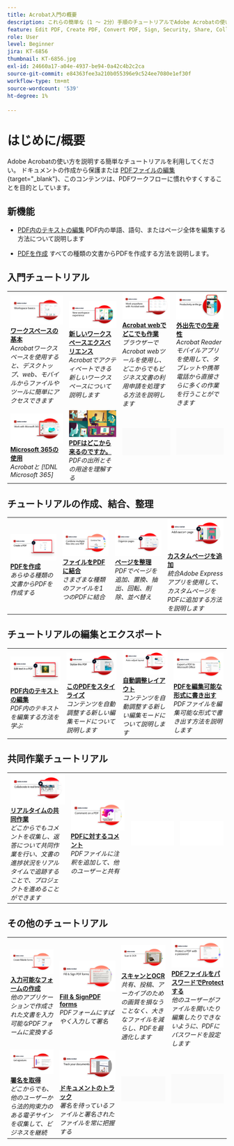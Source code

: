 ```yaml
---
title: Acrobat入門の概要
description: これらの簡単な（1 ～ 2分）手順のチュートリアルでAdobe Acrobatの使い方を学びます
feature: Edit PDF, Create PDF, Convert PDF, Sign, Security, Share, Collaboration, Workspace
role: User
level: Beginner
jira: KT-6856
thumbnail: KT-6856.jpg
exl-id: 24660a17-a04e-4937-be94-0a42c4b2c2ca
source-git-commit: e84363fee3a210b055396e9c524ee7080e1ef30f
workflow-type: tm+mt
source-wordcount: '539'
ht-degree: 1%

---
```


# はじめに/概要

Adobe Acrobatの使い方を説明する簡単なチュートリアルを利用してください。 ドキュメントの作成から保護または [PDFファイルの編集](https://www.adobe.com/jp/acrobat/online/pdf-editor.html){target="_blank"}、このコンテンツは、PDFワークフローに慣れやすくすることを目的としています。

## 新機能

* [PDF内のテキストの編集](edit-pdf.md)
PDF内の単語、語句、またはページ全体を編集する方法について説明します

* [PDFを作成](create-pdf.md)
すべての種類の文書からPDFを作成する方法を説明します。

## 入門チュートリアル

<table style="table-layout:fixed">
<tr>
  <td>
    <a href="get-to-know-the-acrobat-dc-interface.md">
      <img alt="ワークスペースの基本" src="../assets/workspace_acrobat.png" />
    </a>
    <div>
    <a href="get-to-know-the-acrobat-dc-interface.md"><strong>ワークスペースの基本</strong></a>
    </div>
    <em>Acrobatワークスペースを使用すると、デスクトップ、web、モバイルからファイルやツールに簡単にアクセスできます</em>
    <br>
  </td>
  <td>
    <a href="new-workspace.md">
      <img alt="新しいワークスペースエクスペリエンス" src="../assets/NewWorkspace.png" />
    </a>
    <div>
    <a href="new-workspace.md"><strong>新しいワークスペースエクスペリエンス</strong></a>
    </div>
    <em>Acrobatでアクティベートできる新しいワークスペースについて説明します</em>
    <br>
  </td>
  <td>
    <a href="acrobatweb.md">
      <img alt="Acrobat webでどこでも作業" src="../assets/Acrobatweb_1280.png" />
    </a>
    <div>
    <a href="acrobatweb.md"><strong>Acrobat webでどこでも作業</strong></a>
    </div>
    <em>ブラウザーでAcrobat webツールを使用し、どこからでもビジネス文書の利用申請を処理する方法を説明します</em>
    <br>
  </td>
  <td>
    <a href="productivity.md">
      <img alt="外出先での生産性" src="../assets/Productivity_1280.png" />
    </a>
    <div>
     <a href="productivity.md"><strong>外出先での生産性</strong></a>
    </div>
    <em>Acrobat Readerモバイルアプリを使用して、タブレットや携帯電話から直接さらに多くの作業を行うことができます</em>
    <br>
  </td>
</tr>
<tr>
    <td>
      <a href="../integrate/integrate-overview.md#microsoft">
        <img alt="Microsoft 365の使用" src="../assets/WorkMicrosoft365_1280.png" />
      </a>
      <div>
      <a href="../integrate/integrate-overview.md#microsoft"><strong>Microsoft 365の使用</strong></a>
      </div>
      <em>Acrobatと [!DNL Microsoft 365]</em>
      <br>
    </td>
    <td>
      <a href="where-do-pdfs-come-from.md">
        <img alt="PDFはどこから来るのですか。" src="../assets/WherePDFs.jpg" />
      </a>
      <div>
      <a href="where-do-pdfs-come-from.md"><strong>PDFはどこから来るのですか。</strong></a>
      </div>
      <em>PDFの出所とその用途を理解する</em>
      <br>
    </td>
    <td>
    <img alt="スペーサー" src="../assets/Grayspacer.png" />
      <div>
      <br>
    </td>
    <td>
    <img alt="スペーサー" src="../assets/Grayspacer.png" />
      <div>
      <br>
    </td>
  </tr>
  </table>

## チュートリアルの作成、結合、整理

<table style="table-layout:fixed">
  <tr>
    <td>
      <a href="create-pdf.md">
        <img alt="PDFファイルの作成" src="../assets/create.png" />
      </a>
      <div>
      <a href="create-pdf.md"><strong>PDFを作成</strong></a>
      </div>
      <em>あらゆる種類の文書からPDFを作成する</em>
      <br>
    </td>
    <td>
      <a href="combine-to-pdf.md">
        <img alt="Combine FilesからPDF" src="../assets/Combine.jpg" />
      </a>
      <div>
      <a href="combine-to-pdf.md"><strong>ファイルをPDFに結合</strong></a>
      </div>
      <em>さまざまな種類のファイルを1つのPDFに結合</em>
      <br>
    </td>
    <td>
      <a href="organize.md">
        <img alt="ページを整理" src="../assets/Organize.png" />
      </a>
      <div>
      <a href="organize.md"><strong>ページを整理</strong></a>
      </div>
      <em>PDFでページを追加、置換、抽出、回転、削除、並べ替え</em>
      <br>
    </td>
    <td>
      <a href="add-custom-page.md">
        <img alt="カスタムページを追加" src="../assets/Custompage.png" />
      </a>
      <div>
      <a href="add-custom-page.md"><strong>カスタムページを追加</strong></a>
      </div>
      <em>統合Adobe Expressアプリを使用して、カスタムページをPDFに追加する方法を説明します</em>
      <br>
    </td>
  </tr>
  </table>

## チュートリアルの編集とエクスポート

<table style="table-layout:fixed">
  <tr>
    <td>
      <a href="edit-pdf.md">
        <img alt="PDF内のテキストの編集" src="../assets/edit-text.png" />
      </a>
      <div>
      <a href="edit-pdf.md"><strong>PDF内のテキストの編集</strong></a>
      </div>
      <em>PDF内のテキストを編集する方法を学ぶ</em>
      <br>
    </td>
    <td>
      <a href="stylize-this-PDF.md">
        <img alt="このPDFをスタイライズ" src="../assets/Stylize.png" />
      </a>
      <div>
      <a href="stylize-this-PDF.md"><strong>このPDFをスタイライズ</strong></a>
      </div>
      <em>コンテンツを自動調整する新しい編集モードについて説明します</em>
      <br>
    </td>
   <td>
      <a href="auto-adjust-layout.md">
        <img alt="自動調整レイアウト" src="../assets/Autoadjust.png" />
      </a>
      <div>
      <a href="auto-adjust-layout.md"><strong>自動調整レイアウト</strong></a>
      </div>
      <em>コンテンツを自動調整する新しい編集モードについて説明します</em>
      <br>
    </td>
    <td>
      <a href="export-pdf.md">
        <img alt="PDFを編集可能な形式に書き出す" src="../assets/Export.jpg" />
      </a>
      <div>
      <a href="export-pdf.md"><strong>PDFを編集可能な形式に書き出す</strong></a>
      </div>
      <em>PDFファイルを編集可能な形式で書き出す方法を説明します</em>
      <br>
    </td>
  </tr>
  </table>

## 共同作業チュートリアル

<table style="table-layout:fixed">
  <tr>
    <td>
      <a href="collaborate.md">
        <img alt="リアルタイムの共同作業" src="../assets/Collaborate_1280.png" />
      </a>
      <div>
      <a href="collaborate.md"><strong>リアルタイムの共同作業</strong></a>
      </div>
      <em>どこからでもコメントを収集し、返答について共同作業を行い、文書の進捗状況をリアルタイムで追跡することで、プロジェクトを進めることができます</em>
      <br>
    </td>
    <td>
      <a href="comment-on-pdf-files.md">
        <img alt="PDFに対するコメント" src="../assets/Comment.jpg" />
      </a>
      <div>
      <a href="comment-on-pdf-files.md"><strong>PDFに対するコメント</strong></a>
      </div>
      <em>PDFファイルに注釈を追加して、他のユーザーと共有</em>
      <br>
    </td>
    <td>
    <img alt="スペーサー" src="../assets/Whitespacer.png" />
      <div>
      <br>
    </td>
    <td>
    <img alt="スペーサー" src="../assets/Whitespacer.png" />
      <div>
      <br>
    </td>
</tr>
</table>

## その他のチュートリアル

<table style="table-layout:fixed">
<tr>
  <td>
    <a href="create-fillable-forms.md">
      <img alt="入力可能なフォームの作成" src="../assets/Form_1280.png" />
    </a>
    <div>
    <a href="create-fillable-forms.md"><strong>入力可能なフォームの作成</strong></a>
    </div>
    <em>他のアプリケーションで作成された文書を入力可能なPDFフォームに変換する</em>
    <br>
  </td>
  <td>
    <a href="fill-and-sign.md">
      <img alt="PDFフォームに入力して署名" src="../assets/FillSign_1280.png" />
    </a>
    <div>
    <a href="fill-and-sign.md"><strong>Fill &amp; SignPDF forms</strong></a>
    </div>
    <em>PDFフォームにすばやく入力して署名</em>
    <br>
  </td>
  <td>
    <a href="scan-and-ocr.md">
      <img alt="スキャンとOCR" src="../assets/Scan.jpg" />
    </a>
    <div>
    <a href="scan-and-ocr.md"><strong>スキャンとOCR</strong></a>
    </div>
    <em>共有、投稿、アーカイブのための画質を損なうことなく、大きなファイルを減らし、PDFを最適化します</em>
    <br>
  </td>
  <td>
    <a href="password-protect.md">
      <img alt="PDFファイルをパスワードでProtectする" src="../assets/Protect.jpg" />
    </a>
    <div>
    <a href="password-protect.md"><strong>PDFファイルをパスワードでProtectする</strong></a>
    </div>
    <em>他のユーザーがファイルを開いたり編集したりできないように、PDFにパスワードを設定します</em>
    <br>
  </td>
</tr>
<tr>
  <td>
    <a href="signatures.md">
      <img alt="署名を取得" src="../assets/Signatures_1280.png" />
    </a>
    <div>
    <a href="signatures.md"><strong>署名を取得</strong></a>
    </div>
    <em>どこからでも、他のユーザーから法的拘束力のある電子サインを収集して、ビジネスを継続</em>
    <br>
  </td>
  <td>
    <a href="track.md">
      <img alt="ドキュメントのトラック" src="../assets/Track_1280.png" />
    </a>
    <div>
    <a href="track.md"><strong>ドキュメントのトラック</strong></a>
    </div>
    <em>署名を待っているファイルと署名されたファイルを常に把握する</em>
    <br>
  </td>
  <td>
   <img alt="スペーサー" src="../assets/Grayspacer.png" />
    <div>
    <br>
  </td>
  <td>
   <img alt="スペーサー" src="../assets/Grayspacer.png" />
    <div>
    <br>
  </td>
</tr>
</table>
